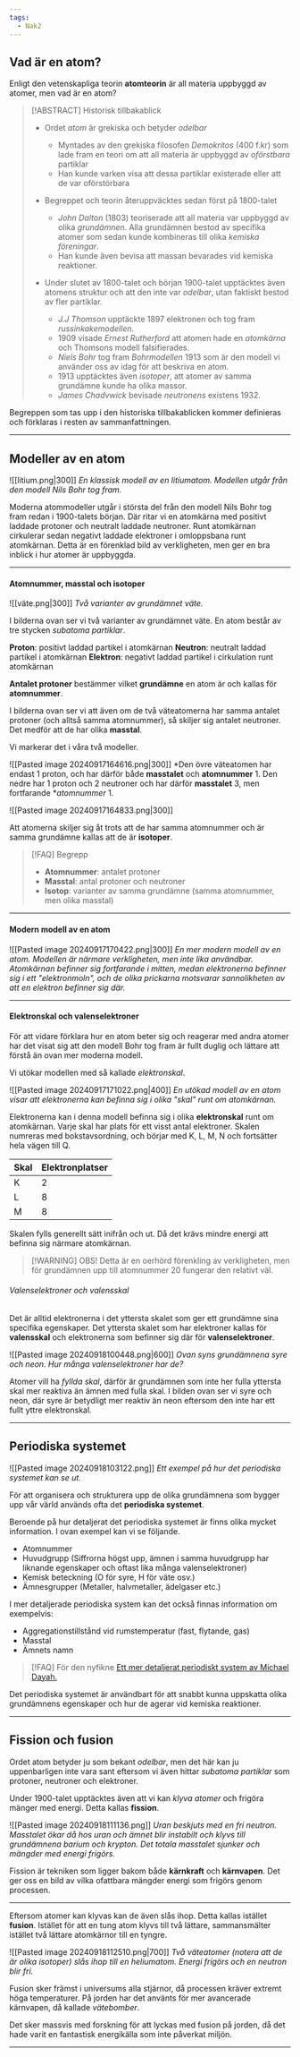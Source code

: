 ```yaml
---
tags:
  - Nak2
---
```

## Vad är en atom?

Enligt den vetenskapliga teorin **atomteorin** är all materia uppbyggd av atomer, men vad är en atom?

> [!ABSTRACT] Historisk tillbakablick
> - Ordet *atom* är grekiska och betyder *odelbar*
> 	- Myntades av den grekiska filosofen *Demokritos* (400 f.kr) som lade fram en teori om att all materia är uppbyggd av *oförstbara* partiklar
> 	- Han kunde varken visa att dessa partiklar existerade eller att de var oförstörbara
> 
> - Begreppet och teorin återuppväcktes sedan först på 1800-talet
> 	- *John Dalton* (1803) teoriserade att all materia var uppbyggd av olika *grundämnen*. Alla grundämnen bestod av specifika atomer som sedan kunde kombineras till olika *kemiska föreningar*.
> 	- Han kunde även bevisa att massan bevarades vid kemiska reaktioner.
> 
> - Under slutet av 1800-talet och början 1900-talet upptäcktes även atomens struktur och att den inte var *odelbar*, utan faktiskt bestod av fler partiklar.
> 	- *J.J Thomson* upptäckte 1897 elektronen och tog fram *russinkakemodellen*.
> 	- 1909 visade *Ernest Rutherford* att atomen hade en *atomkärna* och Thomsons modell falsifierades.
> 	- *Niels Bohr* tog fram *Bohrmodellen* 1913 som är den modell vi använder oss av idag för att beskriva en atom.
> 	- 1913 upptäcktes även *isotoper*, att atomer av samma grundämne kunde ha olika massor.
> 	- *James Chadvwick* bevisade *neutronens* existens 1932.


Begreppen som tas upp i den historiska tillbakablicken kommer definieras och förklaras i resten av sammanfattningen.

---

## Modeller av en atom

![[litium.png|300]]
*En klassisk modell av en litiumatom. Modellen utgår från den modell Nils Bohr tog fram.*

Moderna atommodeller utgår i största del från den modell Nils Bohr tog fram redan i 1900-talets början. Där ritar vi en atomkärna med positivt laddade protoner och neutralt laddade neutroner. Runt atomkärnan cirkulerar sedan negativt laddade elektroner i omloppsbana runt atomkärnan. Detta är en förenklad bild av verkligheten, men ger en bra inblick i hur atomer är uppbyggda.

---

#### Atomnummer, masstal och isotoper

![[väte.png|300]]
*Två varianter av grundämnet väte.*

I bilderna ovan ser vi två varianter av grundämnet väte. En atom består av tre stycken *subatoma partiklar*.

**Proton**: positivt laddad partikel i atomkärnan
**Neutron**: neutralt laddad partikel i atomkärnan
**Elektron**: negativt laddad partikel i cirkulation runt atomkärnan

**Antalet protoner** bestämmer vilket **grundämne** en atom är och kallas för **atomnummer**. 

I bilderna ovan ser vi att även om de två väteatomerna har samma antalet protoner (och alltså samma atomnummer), så skiljer sig antalet neutroner. Det medför att de har olika **masstal**.

Vi markerar det i våra två modeller.

![[Pasted image 20240917164616.png|300]]
*Den övre väteatomen har endast 1 proton, och har därför både **masstalet** och **atomnummer** 1. Den nedre har 1 proton och 2 neutroner och har därför **masstalet** 3, men fortfarande **atomnummer* 1.

![[Pasted image 20240917164833.png|300]]

Att atomerna skiljer sig åt trots att de har samma atomnummer och är samma grundämne kallas att de är **isotoper**.

>[!FAQ] Begrepp
>- **Atomnummer**: antalet protoner
>- **Masstal**: antal protoner och neutroner
>- **Isotop**: varianter av samma grundämne (samma atomnummer, men olika masstal)

---

#### Modern modell av en atom

![[Pasted image 20240917170422.png|300]]
*En mer modern modell av en atom. Modellen är närmare verkligheten, men inte lika användbar. Atomkärnan befinner sig fortfarande i mitten, medan elektronerna befinner sig i ett "elektronmoln", och de olika prickarna motsvarar sannolikheten av att en elektron befinner sig där.*

---

#### Elektronskal och valenselektroner

För att vidare förklara hur en atom beter sig och reagerar med andra atomer har det visat sig att den modell Bohr tog fram är fullt duglig och lättare att förstå än ovan mer moderna modell.

Vi utökar modellen med så kallade *elektronskal*.

![[Pasted image 20240917171022.png|400]]
*En utökad modell av en atom visar att elektronerna kan befinna sig i olika "skal" runt om atomkärnan.*

Elektronerna kan i denna modell befinna sig i olika **elektronskal** runt om atomkärnan. Varje skal har plats för ett visst antal elektroner. Skalen numreras med bokstavsordning, och börjar med K, L, M, N och fortsätter hela vägen till Q.

| Skal | Elektronplatser |
| ---- | --------------- |
| K    | 2               |
| L    | 8               |
| M    | 8               |

Skalen fylls generellt sätt inifrån och ut. Då det krävs mindre energi att befinna sig närmare atomkärnan.

>[!WARNING] OBS!
>Detta är en oerhörd förenkling av verkligheten, men för grundämnen upp till atomnummer 20 fungerar den relativt väl.

###### Valenselektroner och valensskal

Det är alltid elektronerna i det yttersta skalet som ger ett grundämne sina specifika egenskaper. Det yttersta skalet som har elektroner kallas för **valensskal** och elektronerna som befinner sig där för **valenselektroner**.

![[Pasted image 20240918100448.png|600]]
*Ovan syns grundämnena syre och neon. Hur många valenselektroner har de?*

Atomer vill ha *fyllda skal*, därför är grundämnen som inte her fulla yttersta skal mer reaktiva än ämnen med fulla skal. I bilden ovan ser vi syre och neon, där syre är betydligt mer reaktiv än neon eftersom den inte har ett fullt yttre elektronskal.

---

## Periodiska systemet

![[Pasted image 20240918103122.png]]
*Ett exempel på hur det periodiska systemet kan se ut.*

För att organisera och strukturera upp de olika grundämnena som bygger upp vår värld används ofta det **periodiska systemet**.

Beroende på hur detaljerat det periodiska systemet är finns olika mycket information. I ovan exempel kan vi se följande.

- Atomnummer
- Huvudgrupp (Siffrorna högst upp, ämnen i samma huvudgrupp har liknande egenskaper och oftast lika många valenselektroner)
- Kemisk beteckning (O för syre, H för väte osv.)
- Ämnesgrupper (Metaller, halvmetaller, ädelgaser etc.)

I mer detaljerade periodiska system kan det också finnas information om exempelvis:

- Aggregationstillstånd vid rumstemperatur (fast, flytande, gas)
- Masstal
- Ämnets namn

>[!FAQ] För den nyfikne
>[Ett mer detaljerat periodiskt system av Michael Dayah.](https://ptable.com/?lang=sv#Egenskaper/Serie)

Det periodiska systemet är användbart för att snabbt kunna uppskatta olika grundämnens egenskaper och hur de agerar vid kemiska reaktioner.

---

## Fission och fusion

Ordet atom betyder ju som bekant *odelbar*, men det här kan ju uppenbarligen inte vara sant eftersom vi även hittar *subatoma partiklar* som protoner, neutroner och elektroner.

Under 1900-talet upptäcktes även att vi kan *klyva atomer* och frigöra mänger med energi. Detta kallas **fission**.

![[Pasted image 20240918111136.png]]
*Uran beskjuts med en fri neutron. Masstalet ökar då hos uran och ämnet blir instabilt och klyvs till grundämnena barium och krypton. Det totala masstalet sjunker och mängder med energi frigörs.*

Fission är tekniken som ligger bakom både **kärnkraft** och **kärnvapen**. Det ger oss en bild av vilka ofattbara mängder energi som frigörs genom processen.

---

Eftersom atomer kan klyvas kan de även slås ihop. Detta kallas istället **fusion**. Istället för att en tung atom klyvs till två lättare, sammansmälter istället två lättare atomkärnor till en tyngre.

![[Pasted image 20240918112510.png|700]]
*Två väteatomer (notera att de är olika isotoper) slås ihop till en heliumatom. Energi frigörs och en neutron blir fri.*

Fusion sker främst i universums alla stjärnor, då processen kräver extremt höga temperaturer. På jorden har det använts för mer avancerade kärnvapen, då kallade *vätebomber*.

Det sker massvis med forskning för att lyckas med fusion på jorden, då det hade varit en fantastisk energikälla som inte påverkat miljön.

---

